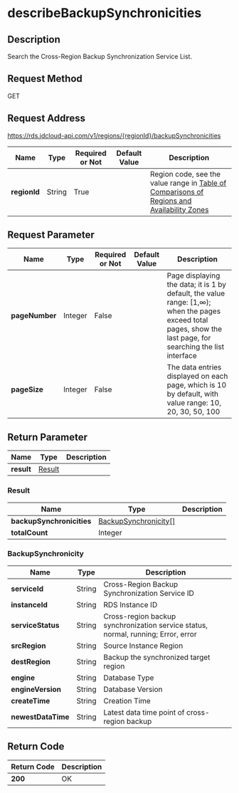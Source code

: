 # describeBackupSynchronicities


## Description
Search the Cross-Region Backup Synchronization Service List.

## Request Method
GET

## Request Address
https://rds.jdcloud-api.com/v1/regions/{regionId}/backupSynchronicities

|Name|Type|Required or Not|Default Value|Description|
|---|---|---|---|---|
|**regionId**|String|True| |Region code, see the value range in [Table of Comparisons of Regions and Availability Zones](../Enum-Definitions/Regions-AZ.md)|

## Request Parameter
|Name|Type|Required or Not|Default Value|Description|
|---|---|---|---|---|
|**pageNumber**|Integer|False| |Page displaying the data; it is 1 by default, the value range: [1,∞); when the pages exceed total pages, show the last page, for searching the list interface|
|**pageSize**|Integer|False| |The data entries displayed on each page, which is 10 by default, with value range: 10, 20, 30, 50, 100|


## Return Parameter
|Name|Type|Description|
|---|---|---|
|**result**|[Result](describeBackupSynchronicities#Result)| |

### <a name="Result">Result</a>
|Name|Type|Description|
|---|---|---|
|**backupSynchronicities**|[BackupSynchronicity[]](describeBackupSynchronicities#BackupSynchronicity)| |
|**totalCount**|Integer| |
### <a name="BackupSynchronicity">BackupSynchronicity</a>
|Name|Type|Description|
|---|---|---|
|**serviceId**|String|Cross-Region Backup Synchronization Service ID|
|**instanceId**|String|RDS Instance ID|
|**serviceStatus**|String|Cross-region backup synchronization service status, normal, running; Error, error|
|**srcRegion**|String|Source Instance Region|
|**destRegion**|String|Backup the synchronized target region|
|**engine**|String|Database Type|
|**engineVersion**|String|Database Version|
|**createTime**|String|Creation Time|
|**newestDataTime**|String|Latest data time point of cross-region backup|

## Return Code
|Return Code|Description|
|---|---|
|**200**|OK|
